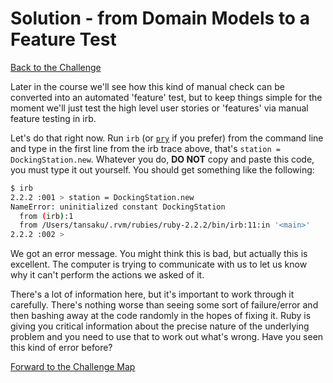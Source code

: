 # Solution - from Domain Models to a Feature Test

[Back to the Challenge](../3_from_domain_models_to_feature_tests.md)

Later in the course we'll see how this kind of manual check can be converted into an automated 'feature' test, but  to keep things simple for the moment we'll just test the high level user stories or 'features' via manual feature testing in irb.

Let's do that right now. Run `irb` (or [`pry`](http://pryrepl.org/) if you prefer) from the command line and type in the first line from the irb trace above, that's `station = DockingStation.new`.  Whatever you do, **DO NOT** copy and paste this code, you must type it out yourself. You should get something like the following:

```sh
$ irb
2.2.2 :001 > station = DockingStation.new
NameError: uninitialized constant DockingStation
  from (irb):1
  from /Users/tansaku/.rvm/rubies/ruby-2.2.2/bin/irb:11:in '<main>'
2.2.2 :002 >
```

We got an error message.  You might think this is bad, but actually this is excellent.  The computer is trying to communicate with us to let us know why it can't perform the actions we asked of it.

There's a lot of information here, but it's important to work through it carefully.  There's nothing worse than seeing some sort of failure/error and then bashing away at the code randomly in the hopes of fixing it.  Ruby is giving you critical information about the precise nature of the underlying problem and you need to use that to work out what's wrong.  Have you seen this kind of error before?

[Forward to the Challenge Map](../0_challenge_map.md)